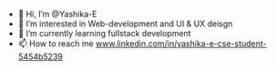 - 👋 Hi, I’m @Yashika-E
- 👀 I’m interested in Web-development and UI & UX deisgn
- 🌱 I’m currently learning fullstack development
- 📫 How to reach me www.linkedin.com/in/yashika-e-cse-student-5454b5239


<!---
Yashika-E/Yashika-E is a ✨ special ✨ repository because its `README.md` (this file) appears on your GitHub profile.
You can click the Preview link to take a look at your changes.
--->
